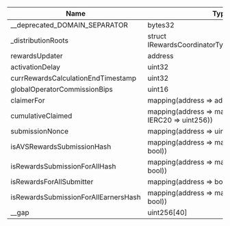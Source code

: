 | Name                                 | Type                                                    | Slot | Offset | Bytes | Contract                                                                   |
|--------------------------------------|---------------------------------------------------------|------|--------|-------|----------------------------------------------------------------------------|
| __deprecated_DOMAIN_SEPARATOR        | bytes32                                                 | 0    | 0      | 32    | src/contracts/core/RewardsCoordinatorStorage.sol:RewardsCoordinatorStorage |
| _distributionRoots                   | struct IRewardsCoordinatorTypes.DistributionRoot[]      | 1    | 0      | 32    | src/contracts/core/RewardsCoordinatorStorage.sol:RewardsCoordinatorStorage |
| rewardsUpdater                       | address                                                 | 2    | 0      | 20    | src/contracts/core/RewardsCoordinatorStorage.sol:RewardsCoordinatorStorage |
| activationDelay                      | uint32                                                  | 2    | 20     | 4     | src/contracts/core/RewardsCoordinatorStorage.sol:RewardsCoordinatorStorage |
| currRewardsCalculationEndTimestamp   | uint32                                                  | 2    | 24     | 4     | src/contracts/core/RewardsCoordinatorStorage.sol:RewardsCoordinatorStorage |
| globalOperatorCommissionBips         | uint16                                                  | 2    | 28     | 2     | src/contracts/core/RewardsCoordinatorStorage.sol:RewardsCoordinatorStorage |
| claimerFor                           | mapping(address => address)                             | 3    | 0      | 32    | src/contracts/core/RewardsCoordinatorStorage.sol:RewardsCoordinatorStorage |
| cumulativeClaimed                    | mapping(address => mapping(contract IERC20 => uint256)) | 4    | 0      | 32    | src/contracts/core/RewardsCoordinatorStorage.sol:RewardsCoordinatorStorage |
| submissionNonce                      | mapping(address => uint256)                             | 5    | 0      | 32    | src/contracts/core/RewardsCoordinatorStorage.sol:RewardsCoordinatorStorage |
| isAVSRewardsSubmissionHash           | mapping(address => mapping(bytes32 => bool))            | 6    | 0      | 32    | src/contracts/core/RewardsCoordinatorStorage.sol:RewardsCoordinatorStorage |
| isRewardsSubmissionForAllHash        | mapping(address => mapping(bytes32 => bool))            | 7    | 0      | 32    | src/contracts/core/RewardsCoordinatorStorage.sol:RewardsCoordinatorStorage |
| isRewardsForAllSubmitter             | mapping(address => bool)                                | 8    | 0      | 32    | src/contracts/core/RewardsCoordinatorStorage.sol:RewardsCoordinatorStorage |
| isRewardsSubmissionForAllEarnersHash | mapping(address => mapping(bytes32 => bool))            | 9    | 0      | 32    | src/contracts/core/RewardsCoordinatorStorage.sol:RewardsCoordinatorStorage |
| __gap                                | uint256[40]                                             | 10   | 0      | 1280  | src/contracts/core/RewardsCoordinatorStorage.sol:RewardsCoordinatorStorage |
